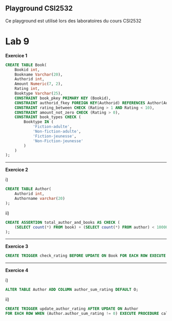 ## Playground CSI2532

Ce playground est utilisé lors des laboratoires du cours CSI2532

# Lab 9

**Exercice 1**

```sql
CREATE TABLE Book(
	Bookid int,
	Bookname Varchar(20),
	Authorid int,
	Amount Numeric(7, 2),
	Rating int,
	Booktype Varchar(25),
	CONSTRAINT book_pkey PRIMARY KEY (Bookid),
	CONSTRAINT authorid_fkey FOREIGN KEY(Authorid) REFERENCES Author(Authorid) ON UPDATE CASCADE ON DELETE CASCADE,
	CONSTRAINT rating_between CHECK (Rating > 1 AND Rating < 10),
	CONSTRAINT amount_not_zero CHECK (Rating > 0),
	CONSTRAINT book_types CHECK (
		Booktype IN (
			'Fiction-adulte',
			'Non-fiction-adulte',
			'Fiction-jeunesse',
			'Non-Fiction-jeunesse'
		)
	)
);
```

---

**Exercice 2**

i)
```sql
CREATE TABLE Author(
	Authorid int,
	Authorname varchar(20)
);
```

ii)
```sql
CREATE ASSERTION total_author_and_books AS CHECK ( 
    (SELECT count(*) FROM book) + (SELECT count(*) FROM author) < 10000
);
```

---

**Exercice 3**

```sql
CREATE TRIGGER check_rating BEFORE UPDATE ON Book FOR EACH ROW EXECUTE PROCEDURE check_book_rating();
```

---

**Exercice 4**

i)
```sql
ALTER TABLE Author ADD COLUMN author_sum_rating DEFAULT O;
```

ii)
```sql
CREATE TRIGGER update_author_rating AFTER UPDATE ON Author
FOR EACH ROW WHEN (Author.author_sum_rating != 0) EXECUTE PROCEDURE calculate_author_rating_sum();
```
